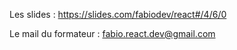 Les slides : <https://slides.com/fabiodev/react#/4/6/0>

Le mail du formateur : fabio.react.dev@gmail.com
